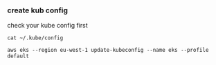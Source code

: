 



### create kub config 
check your kube config first 

`cat ~/.kube/config`

`aws eks --region eu-west-1 update-kubeconfig --name eks --profile default`